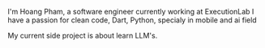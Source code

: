 I'm Hoang Pham, a software engineer  currently working at ExecutionLab
I have a passion for clean code, Dart, Python, specialy in mobile and ai field

My current side project is about learn LLM's.